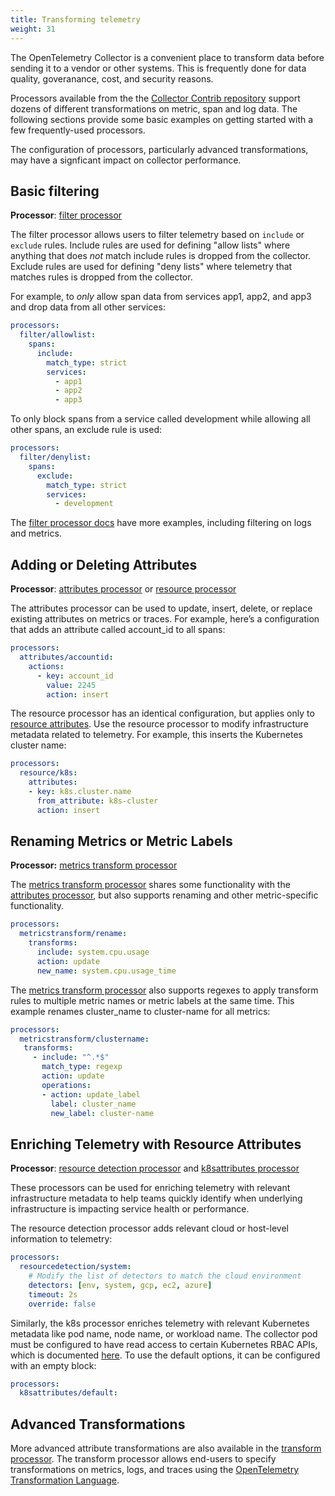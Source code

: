 ```yaml
---
title: Transforming telemetry
weight: 31
---
```

The OpenTelemetry Collector is a convenient place to transform data before sending it to a vendor or other systems. This is frequently done for data quality, goveranance, cost, and security reasons.

Processors available from the the [Collector Contrib repository](https://github.com/open-telemetry/opentelemetry-collector-contrib/tree/main/processor) support dozens of different transformations on metric, span and log data. The following sections provide some basic examples on getting started with a few frequently-used processors.

The configuration of processors, particularly advanced transformations, may have a signficant impact on collector performance.

## Basic filtering

**Processor**: [filter processor](https://github.com/open-telemetry/opentelemetry-collector-contrib/tree/main/processor/filterprocessor)

The filter processor allows users to filter telemetry based on `include` or `exclude` rules. Include rules are used for defining "allow lists" where anything that does _not_ match include rules is dropped from the collector. Exclude rules are used for defining 
"deny lists" where telemetry that matches rules is dropped from the collector.

For example, to _only_ allow span data from services app1, app2, and app3 and drop data from all other services:

```yaml
processors:
  filter/allowlist:
    spans:
      include:
        match_type: strict
        services:
          - app1
          - app2
          - app3
```

To only block spans from a service called development while allowing all other spans, an exclude rule is used:

```yaml
processors:
  filter/denylist:
    spans:
      exclude:
        match_type: strict
        services:
          - development
```

The [filter processor docs](https://github.com/open-telemetry/opentelemetry-collector-contrib/tree/main/processor/filterprocessor) have more examples, including filtering on logs and metrics.

## Adding or Deleting Attributes

**Processor**: [attributes processor](https://github.com/open-telemetry/opentelemetry-collector-contrib/tree/main/processor/attributesprocessor) or [resource processor](https://github.com/open-telemetry/opentelemetry-collector-contrib/tree/main/processor/resourceprocessor)

The attributes processor can be used to update, insert, delete, or replace existing attributes on metrics or traces. For example, here’s a configuration that adds an attribute called account_id to all spans:

```yaml
processors:
  attributes/accountid:
    actions:
      - key: account_id
        value: 2245
        action: insert
```

The resource processor has an identical configuration, but applies only to [resource attributes](https://github.com/open-telemetry/opentelemetry-specification/blob/main/specification/resource/semantic_conventions/README.md). Use the resource processor to modify infrastructure metadata related to telemetry. For example, this inserts the Kubernetes cluster name:

```yaml
processors:
  resource/k8s:
    attributes:
    - key: k8s.cluster.name
      from_attribute: k8s-cluster
      action: insert
```

## Renaming Metrics or Metric Labels

**Processor:** [metrics transform processor](https://github.com/open-telemetry/opentelemetry-collector-contrib/tree/main/processor/metricstransformprocessor)

The [metrics transform processor](https://github.com/open-telemetry/opentelemetry-collector-contrib/tree/main/processor/metricstransformprocessor) shares some functionality with the [attributes processor](https://github.com/open-telemetry/opentelemetry-collector-contrib/tree/main/processor/attributesprocessor), but also supports renaming and other metric-specific functionality.

```yaml
processors:
  metricstransform/rename:
    transforms:
      include: system.cpu.usage
      action: update
      new_name: system.cpu.usage_time
```

The [metrics transform processor](https://github.com/open-telemetry/opentelemetry-collector-contrib/tree/main/processor/metricstransformprocessor) also supports regexes to apply transform rules to multiple metric names or metric labels at the same time. This example renames cluster_name to cluster-name for all metrics:


```yaml
processors:
  metricstransform/clustername:
   transforms:
     - include: "^.*$"
       match_type: regexp
       action: update
       operations:
       - action: update_label
         label: cluster_name
         new_label: cluster-name
```

## Enriching Telemetry with Resource Attributes

**Processor**: [resource detection processor](https://github.com/open-telemetry/opentelemetry-collector-contrib/tree/main/processor/resourcedetectionprocessor) and [k8sattributes processor](https://github.com/open-telemetry/opentelemetry-collector-contrib/tree/main/processor/k8sattributesprocessor)

These processors can be used for enriching telemetry with relevant infrastructure metadata to help teams quickly identify when underlying infrastructure is impacting service health or performance.

The resource detection processor adds relevant cloud or host-level information to telemetry: 

```yaml
processors:
  resourcedetection/system:
    # Modify the list of detectors to match the cloud environment
    detectors: [env, system, gcp, ec2, azure]
    timeout: 2s
    override: false
```

Similarly, the k8s processor enriches telemetry with relevant Kubernetes metadata like pod name, node name, or workload name. The collector pod must be configured to have read access to certain Kubernetes RBAC APIs, which is documented [here](https://pkg.go.dev/github.com/open-telemetry/opentelemetry-collector-contrib/processor/k8sattributesprocessor#hdr-RBAC). To use the default options, it can be configured with an empty block:

```yaml
processors:
  k8sattributes/default:
```

## Advanced Transformations

More advanced attribute transformations are also available in the [transform processor](https://github.com/open-telemetry/opentelemetry-collector-contrib/tree/main/processor/transformprocessor). The transform processor allows end-users to specify transformations on metrics, logs, and traces using the [OpenTelemetry Transformation Language](https://github.com/open-telemetry/opentelemetry-collector-contrib/tree/main/pkg/ottl).
